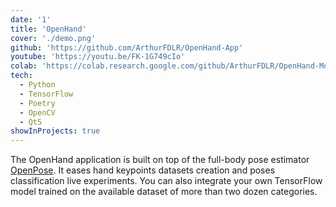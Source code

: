 ```yaml
---
date: '1'
title: 'OpenHand'
cover: './demo.png'
github: 'https://github.com/ArthurFDLR/OpenHand-App'
youtube: 'https://youtu.be/FK-1G749cIo'
colab: 'https://colab.research.google.com/github/ArthurFDLR/OpenHand-Models/blob/main/OpenHand-Models.ipynb'
tech:
  - Python
  - TensorFlow
  - Poetry
  - OpenCV
  - Qt5
showInProjects: true
---
```


The OpenHand application is built on top of the full-body pose estimator [OpenPose](https://github.com/CMU-Perceptual-Computing-Lab/openpose). It eases hand keypoints datasets creation and poses classification live experiments. You can also integrate your own TensorFlow model trained on the available dataset of more than two dozen categories.
